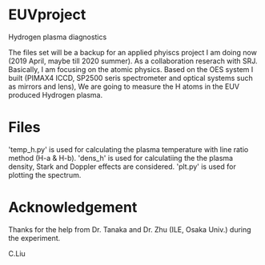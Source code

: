 # EUVproject
Hydrogen plasma diagnostics

The files set will be a backup for an applied phyiscs project I am doing now (2019 April, maybe till 2020 summer). 
As a collaboration reserach with SRJ.
Basically, I am focusing on the atomic physics. 
Based on the OES system I built (PIMAX4 ICCD, SP2500 seris spectrometer and optical systems such as mirrors and lens),
We are going to measure the H atoms in the EUV produced Hydrogen plasma.
# Files
'temp_h.py' is used for calculating the plasma temperature with line ratio method (H-a & H-b).
'dens_h' is used for calculatiing the the plasma density, Stark and Doppler effects are considered.
'plt.py' is used for plotting the spectrum.
# Acknowledgement 
Thanks for the help from Dr. Tanaka and Dr. Zhu (ILE, Osaka Univ.) during the experiment.

C.Liu

